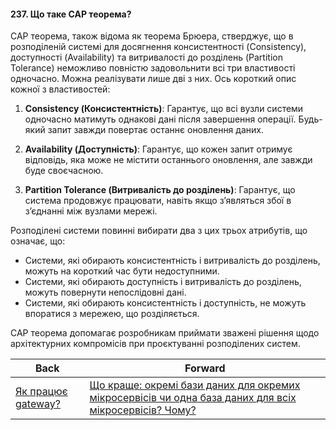 #### 237. Що таке CAP теорема?

CAP теорема, також відома як теорема Брюера, стверджує, що в розподіленій системі для досягнення консистентності (Consistency), доступності (Availability) та витривалості до розділень (Partition Tolerance) неможливо повністю задовольнити всі три властивості одночасно. Можна реалізувати лише дві з них. Ось короткий опис кожної з властивостей:

1. **Consistency (Консистентність)**: Гарантує, що всі вузли системи одночасно матимуть однакові дані після завершення операції. Будь-який запит завжди повертає останнє оновлення даних.

2. **Availability (Доступність)**: Гарантує, що кожен запит отримує відповідь, яка може не містити останнього оновлення, але завжди буде своєчасною.

3. **Partition Tolerance (Витривалість до розділень)**: Гарантує, що система продовжує працювати, навіть якщо з’являться збої в з’єднанні між вузлами мережі.

Розподілені системи повинні вибирати два з цих трьох атрибутів, що означає, що:

- Системи, які обирають консистентність і витривалість до розділень, можуть на короткий час бути недоступними.
- Системи, які обирають доступність і витривалість до розділень, можуть повернути непослідовні дані.
- Системи, які обирають консистентність і доступність, не можуть впоратися з мережею, що розділяється.

CAP теорема допомагає розробникам приймати зважені рішення щодо архітектурних компромісів при проєктуванні розподілених систем.

| Back | Forward |
|---|---|
| [Як працює gateway?](/ua/senior/microservices/how-does-the-gateway-work.md)  | [Що краще: окремі бази даних для окремих мікросервісів чи одна база даних для всіх мікросервісів? Чому?](/ua/senior/microservices/what-is-better-separate-databases-for-separate-microservices-or-one-database-for-all-microservices-why.md) |